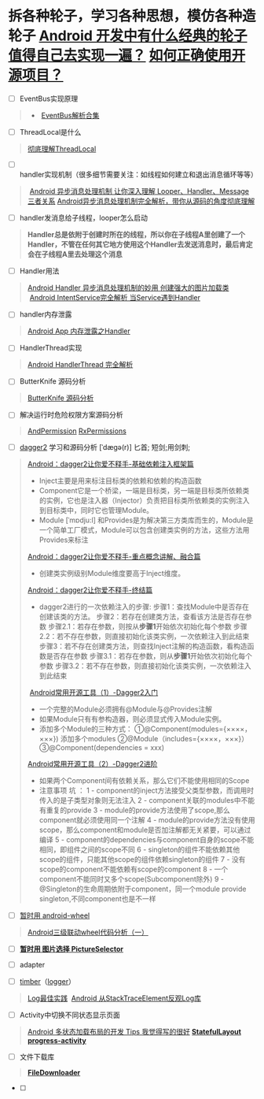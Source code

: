 拆各种轮子，学习各种思想，模仿各种造轮子
[Android 开发中有什么经典的轮子值得自己去实现一遍？](https://www.zhihu.com/question/52530375/answer/131082842?utm_source=qq&utm_medium=social)
[如何正确使用开源项目？](http://mp.weixin.qq.com/s?__biz=MzA4NTQwNDcyMA==&mid=2650661623&idx=1&sn=ab28ac6587e8a5ef1241be7870851355#rd)
===================
- ☐ EventBus实现原理
> -  [EventBus解析合集](http://www.jianshu.com/p/b00f5cd85148)

- ☐ ThreadLocal是什么
>[彻底理解ThreadLocal](http://www.jianshu.com/p/45ecfc95b0c3)

- ☐ handler实现机制（很多细节需要关注：如线程如何建立和退出消息循环等等）
> [Android 异步消息处理机制 让你深入理解 Looper、Handler、Message三者关系](http://blog.csdn.net/lmj623565791/article/details/38377229)
>[Android异步消息处理机制完全解析，带你从源码的角度彻底理解](http://blog.csdn.net/guolin_blog/article/details/9991569)
- ☐ handler发消息给子线程，looper怎么启动
>**Handler总是依附于创建时所在的线程，所以你在子线程A里创建了一个Handler，不管在任何其它地方使用这个Handler去发送消息时，最后肯定会在子线程A里去处理这个消息**

- ☐ Handler用法
>[Android Handler 异步消息处理机制的妙用 创建强大的图片加载类](http://blog.csdn.net/lmj623565791/article/details/38476887)
> [Android IntentService完全解析 当Service遇到Handler](http://blog.csdn.net/lmj623565791/article/details/47143563)

- ☐ handler内存泄露
>[Android App 内存泄露之Handler](http://blog.csdn.net/zhuanglonghai/article/details/38233069)

- ☐ HandlerThread实现
>[Android HandlerThread 完全解析](http://blog.csdn.net/lmj623565791/article/details/47079737)

- ☐ ButterKnife 源码分析
> [ButterKnife 源码分析](http://yuqirong.me/2016/12/18/ButterKnife源码解析/)

- ☐ 解决运行时危险权限方案源码分析
>[AndPermission](https://github.com/yanzhenjie/AndPermission)
>[RxPermissions](https://github.com/tbruyelle/RxPermissions)

- ☐ [dagger2](https://github.com/google/dagger) 学习和源码分析 [ˈdægə(r)] 匕首; 短剑;用剑刺;
> [Android：dagger2让你爱不释手-基础依赖注入框架篇](http://www.jianshu.com/p/cd2c1c9f68d4)
> - Inject主要是用来标注目标类的依赖和依赖的构造函数
> - Component它是一个桥梁，一端是目标类，另一端是目标类所依赖类的实例，它也是注入器（Injector）负责把目标类所依赖类的实例注入到目标类中，同时它也管理Module。
> - Module [ˈmɒdju:l] 和Provides是为解决第三方类库而生的，Module是一个简单工厂模式，Module可以包含创建类实例的方法，这些方法用Provides来标注
>
> [Android：dagger2让你爱不释手-重点概念讲解、融合篇](http://www.jianshu.com/p/1d42d2e6f4a5)
> - 创建类实例级别Module维度要高于Inject维度。
>
> [Android：dagger2让你爱不释手-终结篇](http://www.jianshu.com/p/65737ac39c44)
> - dagger2进行的一次依赖注入的步骤:
> 步骤1：查找Module中是否存在创建该类的方法。
步骤2：若存在创建类方法，查看该方法是否存在参数
    步骤2.1：若存在参数，则按从**步骤1**开始依次初始化每个参数
    步骤2.2：若不存在参数，则直接初始化该类实例，一次依赖注入到此结束
步骤3：若不存在创建类方法，则查找Inject注解的构造函数，看构造函数是否存在参数
    步骤3.1：若存在参数，则从**步骤1**开始依次初始化每个参数
    步骤3.2：若不存在参数，则直接初始化该类实例，一次依赖注入到此结束
> 
> [Android常用开源工具（1）-Dagger2入门](http://blog.csdn.net/duo2005duo/article/details/50618171)
> - 一个完整的Module必须拥有@Module与@Provides注解 
> - 如果Module只有有参构造器，则必须显式传入Module实例。
> - 添加多个Module的三种方式：
①@Component(modules={××××，×××}) 添加多个modules
②@Module（includes={××××，×××}）
③@Component(dependencies = xxx)
>
>[Android常用开源工具（2）-Dagger2进阶](http://blog.csdn.net/duo2005duo/article/details/50696166)
> - 如果两个Component间有依赖关系，那么它们不能使用相同的Scope
> - 注意事项 坑 ：
 1  - component的inject方法接受父类型参数，而调用时传入的是子类型对象则无法注入
 2 - component关联的modules中不能有重复的provide
 3 - module的provide方法使用了scope,那么component就必须使用同一个注解
 4 - module的provide方法没有使用scope，那么component和module是否加注解都无关紧要，可以通过编译
 5 - component的dependencies与component自身的scope不能相同，即组件之间的scope不同
 6 - singleton的组件不能依赖其他scope的组件，只能其他scope的组件依赖singleton的组件
 7 - 没有scope的component不能依赖有scope的component
 8 - 一个component不能同时又多个scope(Subcomponent除外)
 9 - @Singleton的生命周期依附于component，同一个module provide singleton,不同component也是不一样
>
>
>
>

- ☐ [暂时用 android-wheel](http://code.google.com/p/android-wheel)
> [Android三级联动wheel代码分析（一）](http://www.jianshu.com/p/2044154f8058)
- ☐ **[暂时用 图片选择 PictureSelector](https://github.com/LuckSiege/PictureSelector)**

- ☐ adapter
>
>

- ☐ [timber](https://github.com/JakeWharton/timber)（[logger](https://github.com/orhanobut/logger)）
>[Log最佳实践](http://www.jianshu.com/p/586c27e77e81)
> [Android 从StackTraceElement反观Log库](http://blog.csdn.net/lmj623565791/article/details/52506545)
>

- ☐ Activity中切换不同状态显示页面
>[Android 多状态加载布局的开发 Tips 我觉得写的很好](http://blog.csdn.net/maoruibin9035/article/details/71091390)
>**[StatefulLayout](https://github.com/gturedi/StatefulLayout)**
>**[progress-activity](https://github.com/vlonjatg/progress-activity)**
>

- ☐ 文件下载库
>**[FileDownloader](https://github.com/lingochamp/FileDownloader)**
>

- ☐
